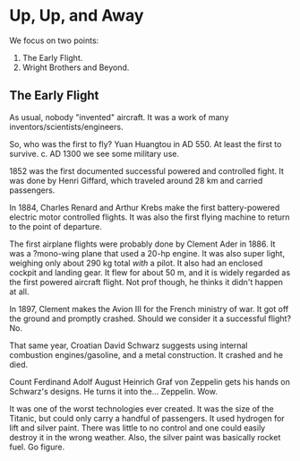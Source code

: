 # Up, Up, and Away

We focus on two points:

1. The Early Flight.
2. Wright Brothers and Beyond.

## The Early Flight

As usual, nobody "invented" aircraft. It was a work of many inventors/scientists/engineers.

So, who was the first to fly? Yuan Huangtou in AD 550. At least the first to survive. c. AD 1300 we see some military use.

1852 was the first documented successful powered and controlled fight. It was done by Henri Giffard, which traveled around 28 km and carried passengers.

In 1884, Charles Renard and Arthur Krebs make the first battery-powered electric motor controlled flights. It was also the first flying machine to return to the point of departure.

The first airplane flights were probably done by Clement Ader in 1886. It was a ?mono-wing plane that used a 20-hp engine. It was also super light, weighing only about 290 kg total *with* a pilot. It also had an enclosed cockpit and landing gear. It flew for about 50 m, and it is widely regarded as the first powered aircraft flight. Not prof though, he thinks it didn't happen at all.

In 1897, Clement makes the Avion III for the French ministry of war. It got off the ground and promptly crashed. Should we consider it a successful flight? No.

That same year, Croatian David Schwarz suggests using internal combustion engines/gasoline, and a metal construction. It crashed and he died.

Count Ferdinand Adolf August Heinrich Graf von Zeppelin gets his hands on Schwarz's designs. He turns it into the... Zeppelin. Wow.

It was one of the worst technologies ever created. It was the size of the Titanic, but could only carry a handful of passengers. It used hydrogen for lift and silver paint. There was little to no control and one could easily destroy it in the wrong weather. Also, the silver paint was basically rocket fuel. Go figure.